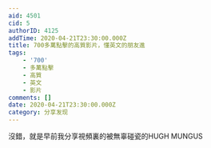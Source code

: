 ```yaml
---
aid: 4501
cid: 5
authorID: 4125
addTime: 2020-04-21T23:30:00.000Z
title: 700多萬點擊的高質影片，懂英文的朋友進
tags:
    - '700'
    - 多萬點擊
    - 高質
    - 英文
    - 影片
comments: []
date: 2020-04-21T23:30:00.000Z
category: 分享发现
---
```


沒錯，就是早前我分享視頻裏的被無辜碰瓷的HUGH MUNGUS
